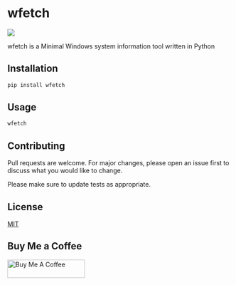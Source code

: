 # wfetch

![](https://repository-images.githubusercontent.com/428005882/acfa3b22-e0c7-4300-9789-68553b2ff58b)

wfetch is a Minimal Windows system information tool written in Python 

## Installation
```bash
pip install wfetch
```
## Usage
```bash
wfetch
```
## Contributing
Pull requests are welcome. For major changes, please open an issue first to discuss what you would like to change.

Please make sure to update tests as appropriate.

## License
[MIT](https://choosealicense.com/licenses/mit/)

## Buy Me a Coffee
<a href="https://www.buymeacoffee.com/zjairo" target="_blank"><img src="https://cdn.buymeacoffee.com/buttons/default-orange.png" alt="Buy Me A Coffee" height="41" width="174"></a>
